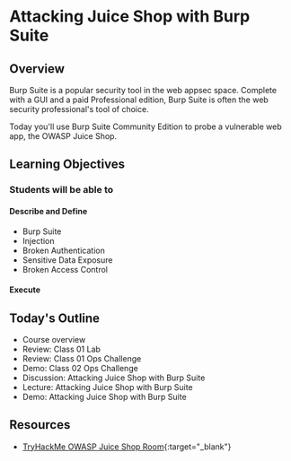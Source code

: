# Attacking Juice Shop with Burp Suite 

## Overview

Burp Suite is a popular security tool in the web appsec space. Complete with a GUI and a paid Professional edition, Burp Suite is often the web security professional's tool of choice.

Today you'll use Burp Suite Community Edition to probe a vulnerable web app, the OWASP Juice Shop.

## Learning Objectives

### Students will be able to

#### Describe and Define

- Burp Suite
- Injection
- Broken Authentication
- Sensitive Data Exposure
- Broken Access Control

#### Execute

## Today's Outline

- Course overview
- Review: Class 01 Lab
- Review: Class 01 Ops Challenge
- Demo: Class 02 Ops Challenge
- Discussion: Attacking Juice Shop with Burp Suite  
- Lecture: Attacking Juice Shop with Burp Suite 
- Demo: Attacking Juice Shop with Burp Suite 

## Resources

- [TryHackMe OWASP Juice Shop Room](https://tryhackme.com/room/owaspjuiceshop){:target="_blank"}




